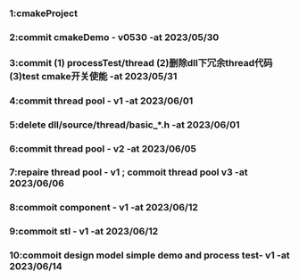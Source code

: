 ### 1:cmakeProject
### 2:commit cmakeDemo - v0530 -at 2023/05/30
### 3:commit (1) processTest/thread (2)删除dll下冗余thread代码 (3)test cmake开关使能 -at 2023/05/31
### 4:commit thread pool - v1 -at 2023/06/01
### 5:delete dll/source/thread/basic_*.h  -at 2023/06/01
### 6:commit thread pool - v2 -at 2023/06/05
### 7:repaire thread pool - v1 ; commoit thread pool v3 -at 2023/06/06
### 8:commoit component - v1 -at 2023/06/12
### 9:commoit stl - v1 -at 2023/06/12
### 10:commoit design model simple demo and process test- v1 -at 2023/06/14